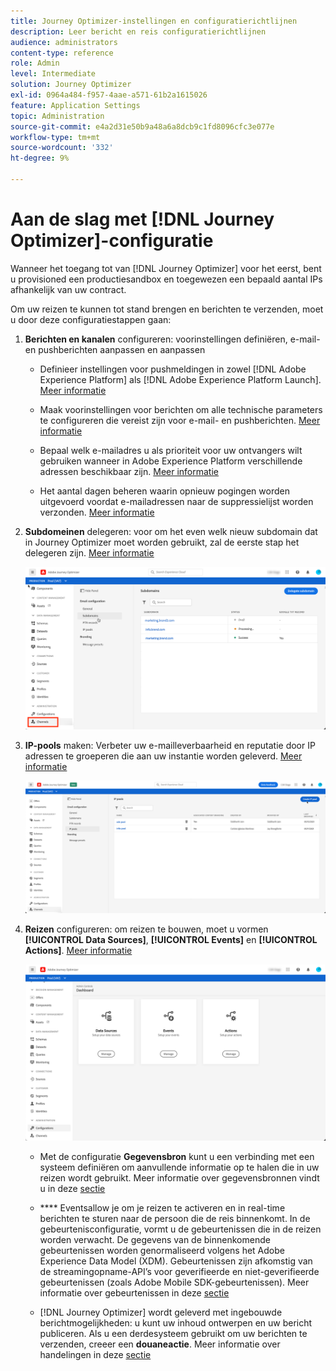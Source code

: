 ```yaml
---
title: Journey Optimizer-instellingen en configuratierichtlijnen
description: Leer bericht en reis configuratierichtlijnen
audience: administrators
content-type: reference
role: Admin
level: Intermediate
solution: Journey Optimizer
exl-id: 0964a484-f957-4aae-a571-61b2a1615026
feature: Application Settings
topic: Administration
source-git-commit: e4a2d31e50b9a48a6a8dcb9c1fd8096cfc3e077e
workflow-type: tm+mt
source-wordcount: '332'
ht-degree: 9%

---
```



# Aan de slag met [!DNL Journey Optimizer]-configuratie

Wanneer het toegang tot van [!DNL Journey Optimizer] voor het eerst, bent u provisioned een productiesandbox en toegewezen een bepaald aantal IPs afhankelijk van uw contract.

Om uw reizen te kunnen tot stand brengen en berichten te verzenden, moet u door deze configuratiestappen gaan:

1. **Berichten en kanalen** configureren: voorinstellingen definiëren, e-mail- en pushberichten aanpassen en aanpassen

   * Definieer instellingen voor pushmeldingen in zowel [!DNL Adobe Experience Platform] als [!DNL Adobe Experience Platform Launch]. [Meer informatie](../push-gs.md)

   * Maak voorinstellingen voor berichten om alle technische parameters te configureren die vereist zijn voor e-mail- en pushberichten. [Meer informatie](message-presets.md)

   * Bepaal welk e-mailadres u als prioriteit voor uw ontvangers wilt gebruiken wanneer in Adobe Experience Platform verschillende adressen beschikbaar zijn. [Meer informatie](primary-email-addresses.md)

   * Het aantal dagen beheren waarin opnieuw pogingen worden uitgevoerd voordat e-mailadressen naar de suppressielijst worden verzonden. [Meer informatie](manage-suppression-list.md)

   <!--
    * Understand push notification flow. [Learn more](../push-gs.md)
    -->

1. **Subdomeinen** delegeren: voor om het even welk nieuw subdomain dat in Journey Optimizer moet worden gebruikt, zal de eerste stap het delegeren zijn. [Meer informatie](about-subdomain-delegation.md)

   ![](../assets/subdomain.png)

1. **IP-pools** maken: Verbeter uw e-mailleverbaarheid en reputatie door IP adressen te groeperen die aan uw instantie worden geleverd. [Meer informatie](ip-pools.md)

   ![](../assets/ip-pool.png)

1. **Reizen** configureren: om reizen te bouwen, moet u vormen  **[!UICONTROL Data Sources]**,  **[!UICONTROL Events]** en  **[!UICONTROL Actions]**. [Meer informatie](about-data-sources-events-actions.md)

   ![](../assets/admin-menu.png)

   * Met de configuratie **Gegevensbron** kunt u een verbinding met een systeem definiëren om aanvullende informatie op te halen die in uw reizen wordt gebruikt. Meer informatie over gegevensbronnen vindt u in deze [sectie](../datasource/about-data-sources.md)

   * **** Eventsallow je om je reizen te activeren en in real-time berichten te sturen naar de persoon die de reis binnenkomt. In de gebeurtenisconfiguratie, vormt u de gebeurtenissen die in de reizen worden verwacht. De gegevens van de binnenkomende gebeurtenissen worden genormaliseerd volgens het Adobe Experience Data Model (XDM). Gebeurtenissen zijn afkomstig van de streamingopname-API’s voor geverifieerde en niet-geverifieerde gebeurtenissen (zoals Adobe Mobile SDK-gebeurtenissen). Meer informatie over gebeurtenissen in deze [sectie](../event/about-events.md)

   * [!DNL Journey Optimizer] wordt geleverd met ingebouwde berichtmogelijkheden: u kunt uw inhoud ontwerpen en uw bericht publiceren. Als u een derdesysteem gebruikt om uw berichten te verzenden, creeer een **douaneactie**. Meer informatie over handelingen in deze [sectie](../action/action.md)